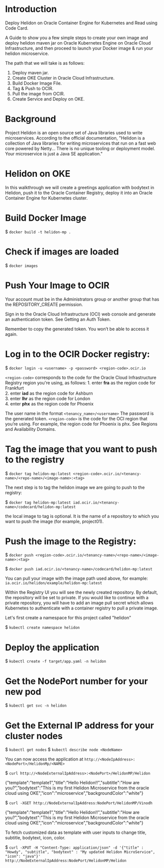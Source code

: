 # Introduction

Deploy Helidon on Oracle Container Engine for Kubernetes and Read using Code Card.

A Guide to show you a few simple steps to create your own image and deploy helidon maven jar on Oracle Kubernetes Engine on Oracle Cloud Infrastructure, and then proceed to launch your Docker image & run your helidon microservice. 

The path that we will take is as follows:

1. Deploy maven jar.
2. Create OKE Cluster in Oracle Cloud Infrastructure.
3. Build Docker Image File.
4. Tag & Push to OCIR.
5. Pull the image from OCIR.
6. Create Service and Deploy on OKE.

# Background
Project Helidon is an open source set of Java libraries used to write microservices. According to the official documentation, "Helidon is a collection of Java libraries for writing microservices that run on a fast web core powered by Netty... There is no unique tooling or deployment model. Your microservice is just a Java SE application."

# Helidon on OKE
In this walkthrough we will create a greetings application with bodytext in Helidon, push it to the Oracle Container Registry, deploy it into an Oracle Container Engine for Kubernetes cluster. 
 
# Build Docker Image
$ `docker build -t helidon-mp .`

# Check if images are loaded
$ `docker images`

# Push Your Image to OCIR
Your account must be in the Administrators group or another group that has the REPOSITORY_CREATE permission.

Sign in to the Oracle Cloud Infrastructure (OCI) web console and generate an authentication token. See Getting an Auth Token.

Remember to copy the generated token. You won’t be able to access it again.

# Log in to the OCIR Docker registry:
$ `docker login -u <username> -p <password> <region-code>.ocir.io`
	   
`<region-code>` corresponds to the code for the Oracle Cloud Infrastructure Registry region you're using, as follows:
	1. enter <b>fra</b> as the region code for Frankfurt \
	2. enter <b>iad</b> as the region code for Ashburn \
	3. enter <b>lhr</b> as the region code for London \
	4. enter <b>phx</b> as the region code for Phoenix 

The user name in the format `<tenancy_name>/<username>`
The password is the generated token.
`<region-code>` is the code for the OCI region that you’re using. For example, the region code for Phoenix is phx. See Regions and Availability Domains.

# Tag the image that you want to push to the registry
$ `docker tag helidon-mp:latest <region-code>.ocir.io/<tenancy-name>/<repo-name>/<image-name>:<tag>`
	   
The next step is to tag the helidon image we are going to push to the registry:

$ `docker tag helidon-mp:latest iad.ocir.io/<tenancy-name>/codecard/helidon-mp:latest`

the local image to tag <repo-name> is optional. It is the name of a repository to which you want to push the image (for example, project01).

# Push the image to the Registry:

$ `docker push <region-code>.ocir.io/<tenancy-name>/<repo-name>/<image-name>:<tag>`

$ `docker push iad.ocir.io/<tenancy-name>/codecard/helidon-mp:latest`

You can pull your image with the image path used above, for example:  `ia.ocir.io/helidon/example/helidon-mp:latest`

Within the Registry UI you will see the newly created repository. By default, the repository will be set to private. If you would like to continue with a private repository, you will have to add an image pull secret which allows Kubernetes to authenticate with a container registry to pull a private image. 

Let's first create a namespace for this project called "helidon" 

$ `kubectl create namespace helidon`

# Deploy the application

$ `kubectl create -f target/app.yaml -n helidon`

# Get the NodePort number for your new pod

$ `kubectl get svc -n helidon`

# Get the External IP address for your cluster nodes

$ `kubectl get nodes`
$ `kubectl describe node <NodeName>`

You can now access the application at `http://<NodeIpAddress>:<NodePort>/HelidonMp/<NAME>`

$ `curl http://<NodeExternalIpAddress>:<NodePort>/HelidonMP/Helidon`

{"template":"template1","title":"Hello Helidon!!","subtitle":"How are you?","bodytext":"This is my first Helidon Microservice from the oracle cloud using OKE","icon":"microservice","backgroundColor":"white"}

$ `curl -XGET http://NodeExternalIpAddress:NodePort/HelidonMP/Vinodh`

{"template":"template1","title":"Hello Helidon!!","subtitle":"How are you?","bodytext":"This is my first Helidon Microservice from the oracle cloud using OKE","icon":"microservice","backgroundColor":"white"}

To fetch customized data as template with user inputs to change title, subtitle, bodytext, icon, color.

$ `curl -XPUT -H "Content-Type: application/json" -d '{"title" : "Howdy", "subtitle", "bodytext" : "My updated Helidon MicroService", "icon": "java"}' http://NodeExternalIpAddress:NodePort/HelidonMP/Helidon`
